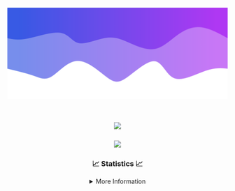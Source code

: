 ![Header](./IMG_4001.png)
<div align="center">

<h1 align="center">
  <a href="https://git.io/typing-svg">
    <img src="https://readme-typing-svg.herokuapp.com/?lines=Welcome+to+my+profile!+👋;JavaScript+developer.;&center=true&size=25">
  </a>
</h1>

<p align="center">
  <img src="https://lanyard.cnrad.dev/api/624702585596805130" />
</p>

### 📈 Statistics 📈
<details>
    <summary>More Information</summary>
    <br/>

<!--START_SECTION:waka-->
![Code Time](http://img.shields.io/badge/Code%20Time-10%20hrs%2012%20mins-blue)

![Profile Views](http://img.shields.io/badge/Profile%20Views-108-blue)

**🐱 My GitHub Data** 

> 📦 961 Bytes Used in GitHub's Storage 
 > 
> 🏆 22 Contributions in the Year 2023
 > 
> 🚫 Not Opted to Hire
 > 
> 📜 5 Public Repositories 
 > 
> 🔑 1 Private Repositories 
 > 
**I'm an Early 🐤** 

```text
🌞 Morning                124 commits         █████░░░░░░░░░░░░░░░░░░░░   21.42 % 
🌆 Daytime                222 commits         ██████████░░░░░░░░░░░░░░░   38.34 % 
🌃 Evening                207 commits         █████████░░░░░░░░░░░░░░░░   35.75 % 
🌙 Night                  26 commits          █░░░░░░░░░░░░░░░░░░░░░░░░   04.49 % 
```
📅 **I'm Most Productive on Thursday** 

```text
Monday                   89 commits          ████░░░░░░░░░░░░░░░░░░░░░   15.37 % 
Tuesday                  69 commits          ███░░░░░░░░░░░░░░░░░░░░░░   11.92 % 
Wednesday                112 commits         █████░░░░░░░░░░░░░░░░░░░░   19.34 % 
Thursday                 124 commits         █████░░░░░░░░░░░░░░░░░░░░   21.42 % 
Friday                   59 commits          ███░░░░░░░░░░░░░░░░░░░░░░   10.19 % 
Saturday                 60 commits          ███░░░░░░░░░░░░░░░░░░░░░░   10.36 % 
Sunday                   66 commits          ███░░░░░░░░░░░░░░░░░░░░░░   11.40 % 
```


📊 **This Week I Spent My Time On** 

```text
🕑︎ Time Zone: America/New_York

💬 Programming Languages: 
Java                     2 hrs 43 mins       ███████████████████████░░   91.93 % 
YAML                     14 mins             ██░░░░░░░░░░░░░░░░░░░░░░░   08.07 % 

🔥 Editors: 
IntelliJ                 2 hrs 58 mins       █████████████████████████   100.00 % 

🐱‍💻 Projects: 
Oxygen                   2 hrs 18 mins       ███████████████████░░░░░░   77.89 % 
Blast                    39 mins             █████░░░░░░░░░░░░░░░░░░░░   21.92 % 
Oxygen-Library           0 secs              ░░░░░░░░░░░░░░░░░░░░░░░░░   00.19 % 

💻 Operating System: 
Windows                  2 hrs 58 mins       █████████████████████████   100.00 % 
```

**I Mostly Code in Java** 

```text
Java                     14 repos            █████████████████████░░░░   82.35 % 
JavaScript               2 repos             ███░░░░░░░░░░░░░░░░░░░░░░   11.76 % 
C++                      1 repo              █░░░░░░░░░░░░░░░░░░░░░░░░   05.88 % 
```



**Timeline**

![Lines of Code chart](https://raw.githubusercontent.com/DevDipin/DevDipin/main/assets/bar_graph.png)


 Last Updated on 24/09/2023 11:07:36 UTC
<!--END_SECTION:waka-->

![Footer](./IMG_4002.png)